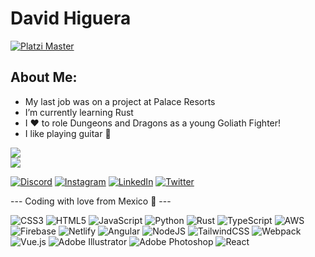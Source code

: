 # David Higuera 

[![Platzi Master](https://img.shields.io/badge/Platzi%20Master-C9-7fc719.svg?logo=platzi)](https://platzi.com/@higueraDev)

## About Me:
- My last job was on a project at Palace Resorts
- I’m currently learning Rust 
- I ❤️ to role Dungeons and Dragons as a young Goliath Fighter!<br>   
- I like playing guitar 🎸

![](https://github-readme-stats.vercel.app/api?username=higueraDev&theme=dark&hide_border=false&include_all_commits=true&count_private=true)<br/>
![](https://github-readme-streak-stats.herokuapp.com/?user=higueraDev&theme=dark&hide_border=false)<br/>


[![Discord](https://img.shields.io/badge/Discord-%237289DA.svg?logo=discord&logoColor=white)](https://discord.gg/higueraDev#9783) [![Instagram](https://img.shields.io/badge/Instagram-%23E4405F.svg?logo=Instagram&logoColor=white)](https://instagram.com/higueradev) [![LinkedIn](https://img.shields.io/badge/LinkedIn-%230077B5.svg?logo=linkedin&logoColor=white)](https://linkedin.com/in/higueradev) [![Twitter](https://img.shields.io/badge/Twitter-%231DA1F2.svg?logo=Twitter&logoColor=white)](https://twitter.com/higueradev) 

--- Coding with love from Mexico 💚 ---

![CSS3](https://img.shields.io/badge/css3-%231572B6.svg?style=for-the-badge&logo=css3&logoColor=white) ![HTML5](https://img.shields.io/badge/html5-%23E34F26.svg?style=for-the-badge&logo=html5&logoColor=white) ![JavaScript](https://img.shields.io/badge/javascript-%23323330.svg?style=for-the-badge&logo=javascript&logoColor=%23F7DF1E) ![Python](https://img.shields.io/badge/python-3670A0?style=for-the-badge&logo=python&logoColor=ffdd54) ![Rust](https://img.shields.io/badge/rust-%23000000.svg?style=for-the-badge&logo=rust&logoColor=white) ![TypeScript](https://img.shields.io/badge/typescript-%23007ACC.svg?style=for-the-badge&logo=typescript&logoColor=white) ![AWS](https://img.shields.io/badge/AWS-%23FF9900.svg?style=for-the-badge&logo=amazon-aws&logoColor=white) ![Firebase](https://img.shields.io/badge/firebase-%23039BE5.svg?style=for-the-badge&logo=firebase) ![Netlify](https://img.shields.io/badge/netlify-%23000000.svg?style=for-the-badge&logo=netlify&logoColor=#00C7B7) ![Angular](https://img.shields.io/badge/angular-%23DD0031.svg?style=for-the-badge&logo=angular&logoColor=white) ![NodeJS](https://img.shields.io/badge/node.js-6DA55F?style=for-the-badge&logo=node.js&logoColor=white) ![TailwindCSS](https://img.shields.io/badge/tailwindcss-%2338B2AC.svg?style=for-the-badge&logo=tailwind-css&logoColor=white) ![Webpack](https://img.shields.io/badge/webpack-%238DD6F9.svg?style=for-the-badge&logo=webpack&logoColor=black) ![Vue.js](https://img.shields.io/badge/vuejs-%2335495e.svg?style=for-the-badge&logo=vuedotjs&logoColor=%234FC08D) ![Adobe Illustrator](https://img.shields.io/badge/adobeillustrator-%23FF9A00.svg?style=for-the-badge&logo=adobeillustrator&logoColor=white) ![Adobe Photoshop](https://img.shields.io/badge/adobephotoshop-%2331A8FF.svg?style=for-the-badge&logo=adobephotoshop&logoColor=white) ![React](https://img.shields.io/badge/react-%2320232a.svg?style=for-the-badge&logo=react&logoColor=%2361DAFB)
